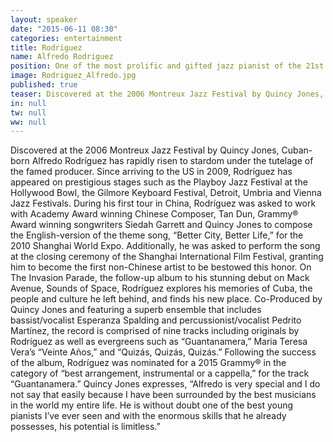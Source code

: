 ```yaml
---
layout: speaker
date: "2015-06-11 08:30"
categories: entertainment
title: Rodriguez
name: Alfredo Rodriguez
position: One of the most prolific and gifted jazz pianist of the 21st century - Quincy Jones 
image: Rodriguez_Alfredo.jpg
published: true
teaser: Discovered at the 2006 Montreux Jazz Festival by Quincy Jones, Cuban-born Alfredo Rodriguez has rapidly risen to stardom under the tutelage of the famed producer.
in: null
tw: null
ww: null
---
```


Discovered at the 2006 Montreux Jazz Festival by Quincy Jones, Cuban-born Alfredo Rodríguez has rapidly risen to stardom under the tutelage of the famed producer. Since arriving to the US in 2009, Rodríguez has appeared on prestigious stages such as the Playboy Jazz Festival at the Hollywood Bowl, the Gilmore Keyboard Festival, Detroit, Umbria and Vienna Jazz Festivals. During his first tour in China, Rodríguez was asked to work with Academy Award winning Chinese Composer, Tan Dun, Grammy® Award winning songwriters Siedah Garrett and Quincy Jones to compose the English-version of the theme song, “Better City, Better Life,” for the 2010 Shanghai World Expo. Additionally, he was asked to perform the song at the closing ceremony of the Shanghai International Film Festival, granting him to become the first non-Chinese artist to be bestowed this honor.
On The Invasion Parade, the follow-up album to his stunning debut on Mack Avenue, Sounds of Space,
Rodríguez explores his memories of Cuba, the people and culture he left behind, and finds his new place. Co-Produced by Quincy Jones and featuring a superb ensemble that includes bassist/vocalist Esperanza Spalding and percussionist/vocalist Pedrito Martínez, the record is comprised of nine tracks including originals by Rodríguez as well as evergreens such as “Guantanamera,” Maria Teresa Vera’s “Veinte Años,” and “Quizás, Quizás, Quizás.” Following the success of the album, Rodríguez was nominated for a 2015 Grammy® in the category of “best arrangement, instrumental or a cappella,” for the track “Guantanamera.” Quincy Jones expresses, “Alfredo is very special and I do not say that easily because I have been surrounded by the best musicians in the world my entire life. He is without doubt one of the best young pianists I’ve ever seen and with the enormous skills that he already possesses, his potential is limitless.”
